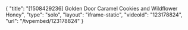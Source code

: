 {
    "title": "[1508429236] Golden Door Caramel Cookies and Wildflower Honey",
    "type": "solo",
    "layout": "iframe-static",
    "videoId": "123178824",
    "url": "\/tvpembed\/123178824"
}